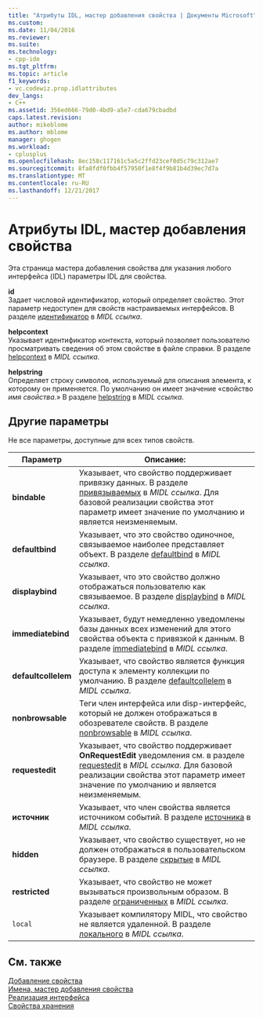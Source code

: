 ```yaml
---
title: "Атрибуты IDL, мастер добавления свойства | Документы Microsoft"
ms.custom: 
ms.date: 11/04/2016
ms.reviewer: 
ms.suite: 
ms.technology:
- cpp-ide
ms.tgt_pltfrm: 
ms.topic: article
f1_keywords:
- vc.codewiz.prop.idlattributes
dev_langs:
- C++
ms.assetid: 356ed666-79d0-4bd9-a5e7-cda679cbadbd
caps.latest.revision: 
author: mikeblome
ms.author: mblome
manager: ghogen
ms.workload:
- cplusplus
ms.openlocfilehash: 8ec158c117161c5a5c2ffd23cef0d5c79c312ae7
ms.sourcegitcommit: 8fa8fdf0fbb4f57950f1e8f4f9b81b4d39ec7d7a
ms.translationtype: MT
ms.contentlocale: ru-RU
ms.lasthandoff: 12/21/2017
---
```

# <a name="idl-attributes-add-property-wizard"></a>Атрибуты IDL, мастер добавления свойства
Эта страница мастера добавления свойства для указания любого интерфейса (IDL) параметры IDL для свойства.  
  
 **id**  
 Задает числовой идентификатор, который определяет свойство. Этот параметр недоступен для свойств настраиваемых интерфейсов. В разделе [идентификатор](http://msdn.microsoft.com/library/windows/desktop/aa367040) в *MIDL ссылка*.  
  
 **helpcontext**  
 Указывает идентификатор контекста, который позволяет пользователю просматривать сведения об этом свойстве в файле справки. В разделе [helpcontext](http://msdn.microsoft.com/library/windows/desktop/aa366851) в *MIDL ссылка*.  
  
 **helpstring**  
 Определяет строку символов, используемый для описания элемента, к которому он применяется. По умолчанию он имеет значение «свойство *имя свойства*.» В разделе [helpstring](http://msdn.microsoft.com/library/windows/desktop/aa366856) в *MIDL ссылка*.  
  
## <a name="other-options"></a>Другие параметры  
 Не все параметры, доступные для всех типов свойств.  
  
|Параметр|Описание:|  
|------------|-----------------|  
|**bindable**|Указывает, что свойство поддерживает привязку данных. В разделе [привязываемых](http://msdn.microsoft.com/library/windows/desktop/aa366738) в *MIDL ссылка*. Для базовой реализации свойства этот параметр имеет значение по умолчанию и является неизменяемым.|  
|**defaultbind**|Указывает, что это свойство одиночное, связываемое наиболее представляет объект. В разделе [defaultbind](http://msdn.microsoft.com/library/windows/desktop/aa366790) в *MIDL ссылка*.|  
|**displaybind**|Указывает, что это свойство должно отображаться пользователю как связываемое. В разделе [displaybind](http://msdn.microsoft.com/library/windows/desktop/aa366804) в *MIDL ссылка*.|  
|**immediatebind**|Указывает, будут немедленно уведомлены базы данных всех изменений для этого свойства объекта с привязкой к данным. В разделе [immediatebind](http://msdn.microsoft.com/library/windows/desktop/aa367045) в *MIDL ссылка*.|  
|**defaultcollelem**|Указывает, что свойство является функция доступа к элементу коллекции по умолчанию. В разделе [defaultcollelem](http://msdn.microsoft.com/library/windows/desktop/aa366792) в *MIDL ссылка*.|  
|**nonbrowsable**|Теги член интерфейса или disp-интерфейс, который не должен отображаться в обозревателе свойств. В разделе [nonbrowsable](http://msdn.microsoft.com/library/windows/desktop/aa367117) в *MIDL ссылка*.|  
|**requestedit**|Указывает, что свойство поддерживает **OnRequestEdit** уведомления см. в разделе [requestedit](http://msdn.microsoft.com/library/windows/desktop/aa367155) в *MIDL ссылка*. Для базовой реализации свойства этот параметр имеет значение по умолчанию и является неизменяемым.|  
|**источник**|Указывает, что член свойства является источником событий. В разделе [источника](http://msdn.microsoft.com/library/windows/desktop/aa367166) в *MIDL ссылка*.|  
|**hidden**|Указывает, что свойство существует, но не должен отображаться в пользовательском браузере. В разделе [скрытые](http://msdn.microsoft.com/library/windows/desktop/aa366861) в *MIDL ссылка*.|  
|**restricted**|Указывает, что свойство не может вызываться произвольным образом. В разделе [ограниченных](http://msdn.microsoft.com/library/windows/desktop/aa367157) в *MIDL ссылка*.|  
|`local`|Указывает компилятору MIDL, что свойство не является удаленной. В разделе [локального](http://msdn.microsoft.com/library/windows/desktop/aa367071) в *MIDL ссылка*.|  
  
## <a name="see-also"></a>См. также  
 [Добавление свойства](../ide/adding-a-property-visual-cpp.md)   
 [Имена, мастер добавления свойства](../ide/names-add-property-wizard.md)   
 [Реализация интерфейса](../ide/implementing-an-interface-visual-cpp.md)   
 [Свойства хранения](../ide/stock-properties.md)
